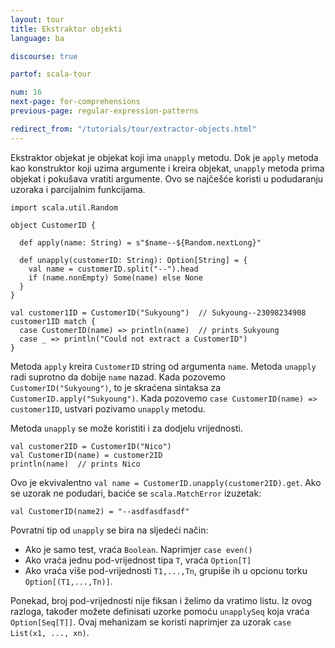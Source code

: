 ```yaml
---
layout: tour
title: Ekstraktor objekti
language: ba

discourse: true

partof: scala-tour

num: 16
next-page: for-comprehensions
previous-page: regular-expression-patterns

redirect_from: "/tutorials/tour/extractor-objects.html"
---
```


Ekstraktor objekat je objekat koji ima `unapply` metodu.
Dok je `apply` metoda kao konstruktor koji uzima argumente i kreira objekat, `unapply` metoda prima objekat i pokušava vratiti argumente. 
Ovo se najčešće koristi u podudaranju uzoraka i parcijalnim funkcijama.

```tut
import scala.util.Random

object CustomerID {

  def apply(name: String) = s"$name--${Random.nextLong}"

  def unapply(customerID: String): Option[String] = {
    val name = customerID.split("--").head
    if (name.nonEmpty) Some(name) else None
  }
}

val customer1ID = CustomerID("Sukyoung")  // Sukyoung--23098234908
customer1ID match {
  case CustomerID(name) => println(name)  // prints Sukyoung
  case _ => println("Could not extract a CustomerID")
}
```

Metoda `apply` kreira `CustomerID` string od argumenta `name`. 
Metoda `unapply` radi suprotno da dobije `name` nazad. 
Kada pozovemo `CustomerID("Sukyoung")`, to je skraćena sintaksa za `CustomerID.apply("Sukyoung")`. 
Kada pozovemo `case CustomerID(name) => customer1ID`, ustvari pozivamo `unapply` metodu.

Metoda `unapply` se može koristiti i za dodjelu vrijednosti.

```tut
val customer2ID = CustomerID("Nico")
val CustomerID(name) = customer2ID
println(name)  // prints Nico
```

Ovo je ekvivalentno `val name = CustomerID.unapply(customer2ID).get`. Ako se uzorak ne podudari, baciće se  `scala.MatchError` izuzetak:

```tut:fail
val CustomerID(name2) = "--asdfasdfasdf"
```

Povratni tip od `unapply` se bira na sljedeći način:

* Ako je samo test, vraća `Boolean`. Naprimjer `case even()`
* Ako vraća jednu pod-vrijednost tipa `T`, vraća `Option[T]`
* Ako vraća više pod-vrijednosti `T1,...,Tn`, grupiše ih u opcionu torku `Option[(T1,...,Tn)]`.

Ponekad, broj pod-vrijednosti nije fiksan i želimo da vratimo listu.
Iz ovog razloga, također možete definisati uzorke pomoću `unapplySeq` koja vraća `Option[Seq[T]]`.
Ovaj mehanizam se koristi naprimjer za uzorak `case List(x1, ..., xn)`.
